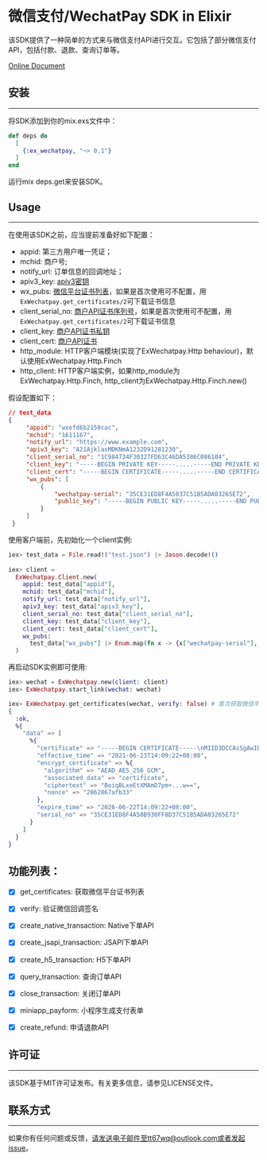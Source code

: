 <!-- MDOC !-->
# 微信支付/WechatPay SDK in Elixir
该SDK提供了一种简单的方式来与微信支付API进行交互。它包括了部分微信支付API，包括付款、退款、查询订单等。

[Online Document](https://hexdocs.pm/ex_wechatpay/0.1.0)

## 安装
---
将SDK添加到你的mix.exs文件中：

```Elixir
def deps do
  [
    {:ex_wechatpay, "~> 0.1"}
  ]
end
```

运行mix deps.get来安装SDK。


## Usage
---
在使用该SDK之前，应当提前准备好如下配置：

- appid: 第三方用户唯一凭证；
- mchid: 商户号;
- notify_url: 订单信息的回调地址；
- apiv3_key: [apiv3密钥](https://pay.weixin.qq.com/wiki/doc/apiv3/wechatpay/wechatpay3_2.shtml)
- wx_pubs: [微信平台证书列表](https://pay.weixin.qq.com/wiki/doc/apiv3/apis/wechatpay5_1.shtml)，如果是首次使用可不配置，用`ExWechatpay.get_certificates/2`可下载证书信息
- client_serial_no: [商户API证书序列号](https://pay.weixin.qq.com/wiki/doc/apiv3/wechatpay/wechatpay7_0.shtml)，如果是首次使用可不配置，用`ExWechatpay.get_certificates/2`可下载证书信息
- client_key: [商户API证书私钥](https://pay.weixin.qq.com/wiki/doc/apiv3/wechatpay/wechatpay7_0.shtml)
- client_cert: [商户API证书](https://pay.weixin.qq.com/wiki/doc/apiv3/wechatpay/wechatpay7_0.shtml)
- http_module: HTTP客户端模块(实现了ExWechatpay.Http behaviour)，默认使用ExWechatpay.Http.Finch
- http_client: HTTP客户端实例，如果http_module为ExWechatpay.Http.Finch, http_client为ExWechatpay.Http.Finch.new()


假设配置如下：
```json
// test_data
{
     "appid": "wxefd6b2150cac",
     "mchid": "1611167",
     "notify_url": "https://www.example.com",
     "apiv3_key": "A21AjklasMDKNmA1232D91281230",
     "client_serial_no": "1C984734F30327FD63C46DA5386C086104",
     "client_key": "-----BEGIN PRIVATE KEY-----.....-----END PRIVATE KEY-----\n",
     "client_cert": "-----BEGIN CERTIFICATE-----.....-----END CERTIFICATE-----\n",
     "wx_pubs": [
         {
             "wechatpay-serial": "35CE31ED8F4A5037C51B5ADA03265E72",
             "public_key": "-----BEGIN PUBLIC KEY-----.....-----END PUBLIC KEY-----\n"
         }
     ]
 }
```

使用客户端前，先初始化一个client实例:

```Elixir
iex> test_data = File.read!("test.json") |> Jason.decode!()
     
iex> client =
  ExWechatpay.Client.new(
    appid: test_data["appid"],
    mchid: test_data["mchid"],
    notify_url: test_data["notify_url"],
    apiv3_key: test_data["apiv3_key"],
    client_serial_no: test_data["client_serial_no"],
    client_key: test_data["client_key"],
    client_cert: test_data["client_cert"],
    wx_pubs:
      test_data["wx_pubs"] |> Enum.map(fn x -> {x["wechatpay-serial"], x["public_key"]} end)
  )
```

再启动SDK实例即可使用:

```Elixir
iex> wechat = ExWechatpay.new(client: client)
iex> ExWechatpay.start_link(wechat: wechat)

iex> ExWechatpay.get_certificates(wechat, verify: false) # 首次获取微信平台证书列表时可设置不验证
{
  :ok,
  %{
    "data" => [
      %{
        "certificate" => "-----BEGIN CERTIFICATE-----\nMIID3DCCAsSgAwIBAgIUNc4x7Y9KULkw...\n-----END CERTIFICATE-----",
        "effective_time" => "2021-06-23T14:09:22+08:00",
        "encrypt_certificate" => %{
          "algorithm" => "AEAD_AES_256_GCM",
          "associated_data" => "certificate",
          "ciphertext" => "BoiqBLxeEtXMAmD7pm+...w==",
          "nonce" => "2862867afb33"
        },
        "expire_time" => "2026-06-22T14:09:22+08:00",
        "serial_no" => "35CE31ED8F4A50B930FF8D37C51B5ADA03265E72"
      }
    ]
  }
}
```

## 功能列表：

- [x] get_certificates: 获取微信平台证书列表
- [x] verify: 验证微信回调签名
- [x] create_native_transaction: Native下单API
- [x] create_jsapi_transaction: JSAPI下单API
- [x] create_h5_transaction: H5下单API
- [x] query_transaction: 查询订单API
- [x] close_transaction: 关闭订单API
- [x] miniapp_payform: 小程序生成支付表单
- [x] create_refund: 申请退款API



## 许可证
---
该SDK基于MIT许可证发布。有关更多信息，请参见LICENSE文件。


## 联系方式
---
如果你有任何问题或反馈，请发送电子邮件至tt67wq@outlook.com或者发起issue。



